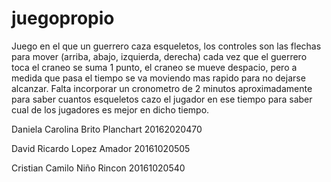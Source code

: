 # juegopropio

Juego en el que un guerrero caza esqueletos, los controles son las flechas para mover (arriba, abajo, izquierda, derecha) cada vez que el guerrero toca el craneo se suma 1 punto, el craneo se mueve despacio, pero a medida que pasa el tiempo se va moviendo mas rapido para no dejarse alcanzar.
Falta incorporar un cronometro de 2 minutos aproximadamente para saber cuantos esqueletos cazo el jugador en ese tiempo para saber cual de los jugadores es mejor en dicho tiempo.

Daniela Carolina Brito Planchart 20162020470

David Ricardo Lopez Amador 20161020505

Cristian Camilo Niño Rincon 20161020540
